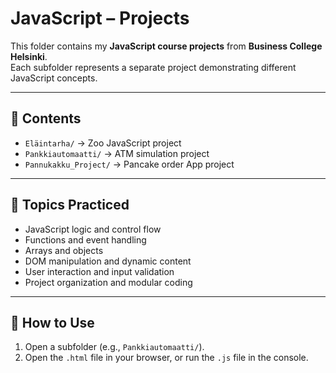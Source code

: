 # JavaScript – Projects  

This folder contains my **JavaScript course projects** from **Business College Helsinki**.  
Each subfolder represents a separate project demonstrating different JavaScript concepts.  

---

## 📂 Contents  

- `Eläintarha/` → Zoo JavaScript project  
- `Pankkiautomaatti/` → ATM simulation project  
- `Pannukakku_Project/` → Pancake order App project  

---

## 📝 Topics Practiced  

- JavaScript logic and control flow  
- Functions and event handling  
- Arrays and objects  
- DOM manipulation and dynamic content  
- User interaction and input validation  
- Project organization and modular coding  

---

## 🚀 How to Use  

1. Open a subfolder (e.g., `Pankkiautomaatti/`).  
2. Open the `.html` file in your browser, or run the `.js` file in the console.  
